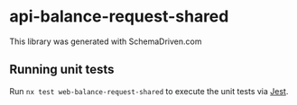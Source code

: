 
# api-balance-request-shared

This library was generated with SchemaDriven.com

## Running unit tests

Run `nx test web-balance-request-shared` to execute the unit tests via [Jest](https://jestjs.io).

